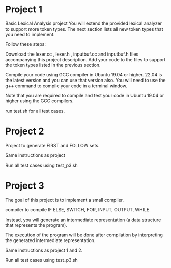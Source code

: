 # Project 1

Basic Lexical Analysis project
You will extend the provided lexical analyzer to support more token types. 
The next section lists all new token types that you need to implement.

Follow these steps:

Download the  lexer.cc ,  lexer.h ,  inputbuf.cc   and  inputbuf.h  files accompanying this project description.
Add your code to the files to support the token types listed in the  previous section.

Compile your code using GCC compiler in Ubuntu 19.04 or higher.  22.04 is the latest version and you can use that version also. You will need to use the  g++  command to compile your code in a terminal window.

Note that you are required to compile and test your code in Ubuntu 19.04 or higher using the GCC compilers.

run test.sh for all test cases.


# Project 2

Project to generate FIRST and FOLLOW sets.

Same instructions as project

Run all test cases using test_p3.sh


# Project 3

The goal of this project is to implement a small compiler. 

compiler to compile IF ELSE, SWITCH, FOR, INPUT, OUTPUT, WHILE.

Instead, you will generate an intermediate representation (a data structure that represents the program).

The execution of the program will be done after compilation by interpreting the generated intermediate representation.

Same instructions as project 1 and 2.

Run all test cases using test_p3.sh
